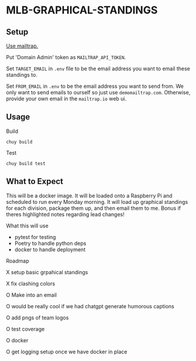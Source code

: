 # MLB-GRAPHICAL-STANDINGS

## Setup

[Use mailtrap.](https://api-docs.mailtrap.io/)

Put 'Domain Admin' token as `MAILTRAP_API_TOKEN`.

Set `TARGET_EMAIL` in `.env` file to be the email address you want to email these standings to.

Set `FROM_EMAIL` in `.env` to be the email address you want to send from.
We only want to send emails to ourself so just use `demomailtrap.com`. Otherwise, provide your own email in the `mailtrap.io` web ui.

## Usage

Build
```
chuy build
```

Test
```
chuy build test
```

## What to Expect

This will be a docker image. It will be loaded onto a Raspberry Pi and scheduled to run every Monday morning. It will load up graphical standings for each division, package them up, and then email them to me. Bonus if theres highlighted notes regarding lead changes!

What this will use

- pytest for testing
- Poetry to handle python deps
- docker to handle deployment

Roadmap

X setup basic grpahical standings

X fix clashing colors

O Make into an email

O would be really cool if we had chatgpt generate humorous captions

O add pngs of team logos

O test coverage

O docker 

O get logging setup once we have docker in place

